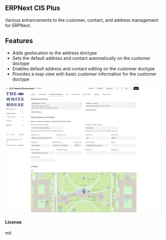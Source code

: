 ## ERPNext CIS Plus

Various enhancements to the customer, contact, and address management for ERPNext.

## Features

- Adds geolocation to the address doctype
- Sets the default address and contact automatically on the customer doctype
- Enables default address and contact editing on the customer doctype
- Provides a map view with basic customer information for the customer doctype

![screenshot](erpnext_cis_plus.png "ERPNext CIS Plus Screenshot")


#### License

mit
